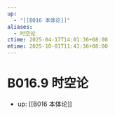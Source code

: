 ```yaml
---
up:
  - "[[B016 本体论]]"
aliases:
  - 时空论
ctime: 2025-04-17T14:01:36+08:00
mtime: 2025-10-01T11:41:36+08:00
---
```


# B016.9 时空论

- up: [[B016 本体论]]
